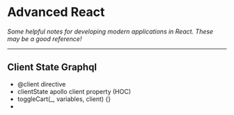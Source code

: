 # Advanced React

_Some helpful notes for developing modern applications in React. These may be a good reference!_

---

## Client State Graphql

 - @client directive
 - clientState apollo client property (HOC)
 - toggleCart(_, variables, client) {}
 - 